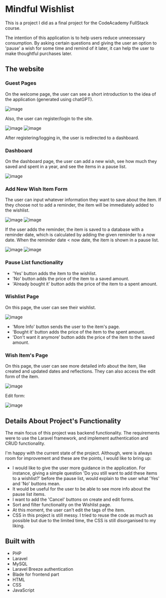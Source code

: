 # Mindful Wishlist

This is a project I did as a final project for the CodeAcademy FullStack course.

The intention of this application is to help users reduce unnecessary consumption. By asking certain questions and giving the user an option to 'pause' a wish for some time and remind of it later, it can help the user to make thoughtful purchases later.

## The website

### Guest Pages

On the welcome page, the user can see a short introduction to the idea of the application (generated using chatGPT).

![image](https://user-images.githubusercontent.com/106098961/223704270-eec720a5-e160-4f0f-99f1-0b92aa98b603.png)

Also, the user can register/login to the site.

![image](https://user-images.githubusercontent.com/106098961/223704531-2e79e5b8-e250-4b44-9bbd-f69143e10637.png)
![image](https://user-images.githubusercontent.com/106098961/223704572-2ecbf040-be4f-4049-9aca-bd175efadbe4.png)

After registering/logging in, the user is redirected to a dashboard.

### Dashboard

On the dashboard page, the user can add a new wish, see how much they saved and spent in a year, and see the items in a pause list.

![image](https://user-images.githubusercontent.com/106098961/223705094-c5772e16-a675-4b4a-83ed-816f64d324e6.png)

### Add New Wish Item Form

The user can input whatever information they want to save about the item. If they choose not to add a reminder, the item will be immediately added to the wishlist.

![image](https://user-images.githubusercontent.com/106098961/223706147-801c4c8d-d928-4eda-bfe1-9d67f5138d14.png)
![image](https://user-images.githubusercontent.com/106098961/223706890-2dbcdca4-22d2-41ca-a2cb-acf5cc91e9c6.png)

If the user adds the reminder, the item is saved to a database with a reminder date, which is calculated by adding the given reminder to a now date. When the reminder date < now date, the item is shown in a pause list.

![image](https://user-images.githubusercontent.com/106098961/223707775-2ff586e3-fda2-412f-a76c-c135dbcc8c12.png)
![image](https://user-images.githubusercontent.com/106098961/223708187-2217e1ad-4338-49c0-9300-ab506aebf6a2.png)

### Pause List functionality

- 'Yes' button adds the item to the wishlist.
- 'No' button adds the price of the item to a saved amount.
- 'Already bought it' button adds the price of the item to a spent amount.

### Wishlist Page

On this page, the user can see their wishlist.

![image](https://user-images.githubusercontent.com/106098961/223708853-509bbc23-6a53-433e-a78d-cb32ba544027.png)

- 'More Info' button sends the user to the item's page.
- 'Bought it' button adds the price of the item to the spent amount.
- 'Don't want it anymore' button adds the price of the item to the saved amount.

### Wish Item's Page

On this page, the user can see more detailed info about the item, like created and updated dates and reflections. They can also access the edit form of the item.

![image](https://user-images.githubusercontent.com/106098961/223709377-1d985015-4ea0-4d66-8d1d-9be0ab9f13fa.png)

Edit form:

![image](https://user-images.githubusercontent.com/106098961/223709455-ad57d48a-2c05-4747-9e38-54076f8b3166.png)

## Details About Project's Functionality

The main focus of this project was backend functionality. The requirements were to use the Laravel framework, and implement authentication and CRUD functionality. 

I'm happy with the current state of the project. Although, were is always room for improvement and these are the points, I would like to bring up:

- I would like to give the user more guidance in the application. For instance, giving a simple question 'Do you still want to add these items to a wishlist?' before the pause list, would explain to the user what 'Yes' and 'No' buttons mean.
- It would be useful for the user to be able to see more info about the pause list items.
- I want to add the 'Cancel' buttons on create and edit forms.
- Sort and filter functionality on the Wishlist page.
- At this moment, the user can't edit the tags of the item.
- CSS in this project is still messy. I tried to reuse the code as much as possible but due to the limited time, the CSS is still disorganised to my liking.

## Built with

- PHP
- Laravel
- MySQL
- Laravel Breeze authentication
- Blade for frontend part
- HTML
- CSS
- JavaScript

